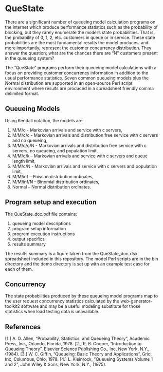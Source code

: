 # QueState
There are a significant number of queueing model calculation programs on the internet which produce performance statistics such as the probability of blocking, but they rarely enumerate the model’s state probabilities. That is, the probability of 0, 1, 2, etc. customers in queue or in service. These state probabilities are the most fundamental results the model produces, and more importantly, represent the customer concurrency distribution. They answer the question; what are the chances there are “N” customers present in the queueing system? 

The “QueState” programs perform their queueing model calculations with a focus on providing customer concurrency information in addition to the usual performance statistics. Seven common queueing models plus the Normal distribution are supported in an open-source Perl script environment where results are produced in a spreadsheet friendly comma delimited format.
## Queueing Models
Using Kendall notation, the models are:
1. M/M/c - Markovian arrivals and service with c servers,
2. M/M/c/c - Markovian arrivals and distribution free service with c servers and no queueing,
3. M/M/c/c/N - Markovian arrivals and distribution free service with c servers, no queueing, and population limit,
4. M/M/c/k – Markovian arrivals and service with c servers and queue length limit,
5. M/M/c/N - Markovian arrivals and service with c servers and population limit,
6. M/M/inf – Poisson distribution ordinates,
7. M/M/inf/N – Binomial distribution ordinates,
8. Normal – Normal distribution ordinates.

## Program setup and execution
The QueState_doc.pdf file contains:
1. queueing model descriptions
2. program setup information
3. program execution instructions
4. output specifics
5. results summary

The results summary is a figure taken from the QueState_doc.xlsx spreadsheet included in this repository. The model Perl scripts are in the bin directory and the demo directory is set up with an example test case for each of them.
## Concurrency
The state probabilities produced by these queueing model programs map to the user request concurrency statistics calculated by the web-generator-toolkit2 software and may be a useful modeling substitute for those statistics when load testing data is unavailable.
## References
\[1.\] A. O. Allen, “Probability, Statistics, and Queueing Theory”, Academic Press, Inc., Orlando, Florida, 1978.
\[2.\] R. B. Cooper, “Introduction to Queueing Theory”, Elsevier Science Publishing Co., Inc, New York, N.Y., (1984).
\[3.\] W. C. Giffin, “Queueing: Basic Theory and Applications”, Grid, Inc, Columbus, Ohio, 1978.
\[4.\] L. Kleinrock, “Queueing Systems Volume 1 and 2”, John Wiley & Sons, New York, N.Y., (1975).
